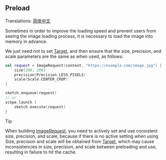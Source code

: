 ## Preload

Translations: [简体中文](preload.zh.md)

Sometimes in order to improve the loading speed and prevent users from seeing the image loading
process, it is necessary to load the image into memory in advance.

We just need not to set [Target], and then ensure that the size, precision, and scale parameters are
the same as when used, as follows:

```kotlin
val request = ImageRequest(context, "https://example.com/image.jpg") {
    size(200, 200)
    precision(Precision.LESS_PIXELS)
    scale(Scale.CENTER_CROP)
}

sketch.enqueue(request)
// or
scope.launch {
    sketch.execute(request)
}
```

> [!TIP]
> When building [ImageRequest], you need to actively set and use consistent size, precision, and
> scale, because if there is no active setting when using Size, precision and scale will be obtained
> from [Target], which may cause inconsistencies in size, precision, and scale between preloading
> and use, resulting in failure to hit the cache.

[ImageRequest]: ../sketch-core/src/commonMain/kotlin/com/github/panpf/sketch/request/ImageRequest.common.kt

[Target]: ../sketch-core/src/commonMain/kotlin/com/github/panpf/sketch/target/Target.kt
